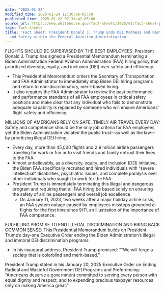 ```yaml
---
date: '2025-01-22'
modified_time: 2025-01-24 12:30:06-05:00
published_time: 2025-01-22 07:34:42-05:00
source_url: https://www.whitehouse.gov/fact-sheets/2025/01/fact-sheet-president-donald-j-trump-ends-dei-madness-and-restores-excellence-and-safety-within-the-federal-aviation-administration/
tags: fact-sheets
title: 'Fact Sheet: President Donald J. Trump Ends DEI Madness and Restores Excellence
  and Safety within the Federal Aviation Administration'
---
```

 
FLIGHTS SHOULD BE SUPERVISED BY THE BEST EMPLOYEES: President Donald J.
Trump has signed a Presidential Memorandum terminating a Biden
Administration Federal Aviation Administration (FAA) hiring policy that
prioritized diversity, equity, and inclusion (DEI) over safety and
efficiency.

-   This Presidential Memorandum orders the Secretary of Transportation
    and FAA Administrator to immediately stop Biden DEI hiring programs
    and return to non-discriminatory, merit-based hiring.
-   It also requires the FAA Administrator to review the past
    performance and performance standards of all FAA employees in
    critical safety positions and make clear that any individual who
    fails to demonstrate adequate capability is replaced by someone who
    will ensure Americans’ flight safety and efficiency.

MILLIONS OF AMERICANS RELY ON SAFE, TIMELY AIR TRAVEL EVERY DAY: Safety
and competence should be the only job criteria for FAA employees, yet
the Biden Administration violated the public trust—as well as the law—by
prioritizing illegal DEI hiring.

-   Every day, more than 45,000 flights and 2.9 million airline
    passengers traveling for work or fun or to visit friends and family
    entrust their lives to the FAA.
-   Almost unbelievably, as a diversity, equity, and inclusion (DEI)
    initiative, the Biden FAA specifically recruited and hired
    individuals with “severe intellectual” disabilities, psychiatric
    issues, and complete paralysis over other individuals who sought to
    work for the FAA.
-   President Trump is immediately terminating this illegal and
    dangerous program and requiring that all FAA hiring be based solely
    on ensuring the safety of airline passengers and overall job
    excellence.
    -   On January 11, 2023, two weeks after a major holiday airline
        crisis, an FAA system outage caused by employees missteps
        grounded all flights for the first time since 9/11, an
        illustration of the importance of FAA competence.

FULFILLING PROMISE TO END ILLEGAL DISCRIMINATION AND BRING BACK COMMON
SENSE: This Presidential Memorandum builds on President Trump’s day-one
Executive Order ending the Biden Administration’s illegal and immoral
DEI discrimination programs.

-   In his inaugural address, President Trump promised: ““We will forge
    a society that is colorblind and merit-based.”

President Trump stated in his January 20, 2025 Executive Order on Ending
Radical and Wasteful Government DEI Programs and Preferencing:
“Americans deserve a government committed to serving every person with
equal dignity and respect, and to expending precious taxpayer resources
only on making America great.”
